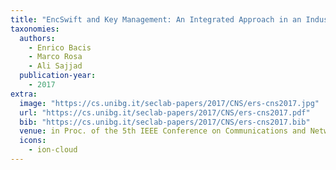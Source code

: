 ```yaml
---
title: "EncSwift and Key Management: An Integrated Approach in an Industrial Setting"
taxonomies:
  authors:
    - Enrico Bacis
    - Marco Rosa
    - Ali Sajjad
  publication-year:
    - 2017
extra:
  image: "https://cs.unibg.it/seclab-papers/2017/CNS/ers-cns2017.jpg"
  url: "https://cs.unibg.it/seclab-papers/2017/CNS/ers-cns2017.pdf"
  bib: "https://cs.unibg.it/seclab-papers/2017/CNS/ers-cns2017.bib"
  venue: in Proc. of the 5th IEEE Conference on Communications and Network Security (CNS), Las Vegas, USA, October 9-11, 2017
  icons:
    - ion-cloud
---
```

